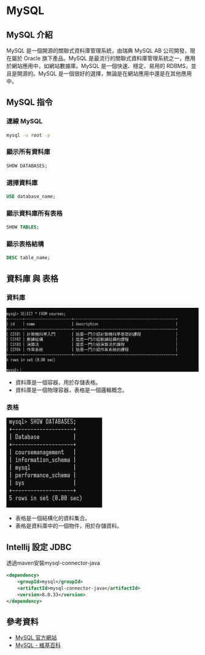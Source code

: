 # MySQL

## MySQL 介紹

MySQL 是一個開源的關聯式資料庫管理系統，由瑞典 MySQL AB 公司開發，現在屬於 Oracle 旗下產品。MySQL 是最流行的關聯式資料庫管理系統之一，應用於網站應用中，如網站數據庫。MySQL 是一個快速、穩定、易用的 RDBMS，並且是開源的。MySQL 是一個很好的選擇，無論是在網站應用中還是在其他應用中。

## MySQL 指令

### 連線 MySQL

```bash
mysql -u root -p
```

### 顯示所有資料庫

```sql
SHOW DATABASES;
```

### 選擇資料庫

```sql
USE database_name;
```

### 顯示資料庫所有表格

```sql
SHOW TABLES;
```

### 顯示表格結構

```sql
DESC table_name;
```

## 資料庫 與 表格

### 資料庫
![資料庫](database.png)
- 資料庫是一個容器，用於存儲表格。
- 資料庫是一個物理容器，表格是一個邏輯概念。

### 表格

![表格](table.png)
- 表格是一個結構化的資料集合。
- 表格是資料庫中的一個物件，用於存儲資料。

## Intellij 設定 JDBC

透過maven安裝mysql-connector-java
```xml
<dependency>
    <groupId>mysql</groupId>
    <artifactId>mysql-connector-java</artifactId>
    <version>8.0.33</version>
</dependency>
```
## 參考資料

- [MySQL 官方網站](https://www.mysql.com/)
- [MySQL - 維基百科](https://zh.wikipedia.org/wiki/MySQL)
